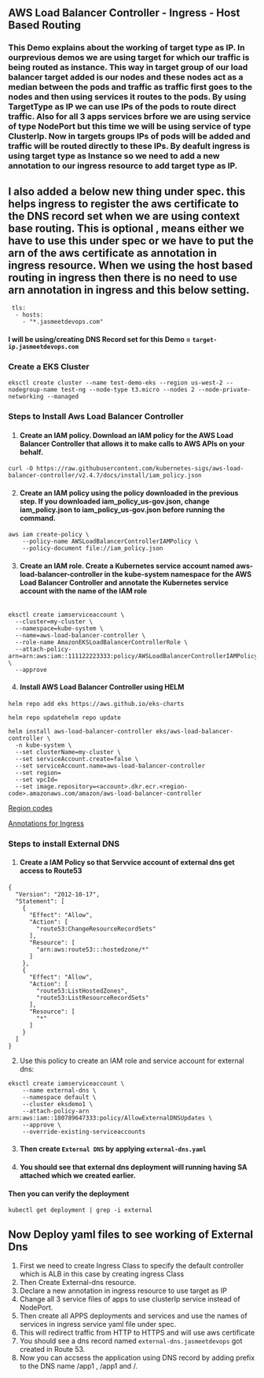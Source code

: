 ##  AWS Load  Balancer Controller - Ingress - Host Based Routing

### This Demo explains about the working of target type as IP. In ourprevious demos we are using target for which our traffic is being routed as instance. This way in target group of our load balancer target added is our nodes and these nodes act as a median between the pods and traffic as traffic first goes to the  nodes and then using services it routes to the pods. By using TargetType as IP we can use IPs of the pods to route direct traffic. Also  for all 3 apps services brfore we are using service of type NodePort but this time we will be using service of type ClusterIp. Now in targets groups IPs of pods will be added and  traffic will be routed directly to these IPs. By deafult ingress is using target type as Instance so we need to add a new annotation to our ingress resource to add target type as IP.

## I also added a below new thing under spec. this helps ingress to register the aws certificate to the DNS record set when we are using context base routing. This is optional ,  means either we have to use this under spec or we have to put the arn of the aws certificate as annotation in ingress resource. When we using the host based routing in ingress then there is  no need to use arn annotation in ingress and this below setting.

```
 tls:
  - hosts:
    - "*.jasmeetdevops.com"
```

#### I will be using/creating DNS Record set for this Demo = `target-ip.jasmeetdevops.com`

### Create a EKS Cluster 
 ```
 eksctl create cluster --name test-demo-eks --region us-west-2 --nodegroup-name test-ng --node-type t3.micro --nodes 2 --node-private-networking --managed
```

### Steps to  Install Aws Load Balancer Controller

1. #### Create an IAM policy. Download an IAM policy for the AWS Load Balancer Controller that allows it to make calls to AWS APIs on your behalf.
```
curl -O https://raw.githubusercontent.com/kubernetes-sigs/aws-load-balancer-controller/v2.4.7/docs/install/iam_policy.json
```

2. #### Create an IAM policy using the policy downloaded in the previous step. If you downloaded iam_policy_us-gov.json, change iam_policy.json to iam_policy_us-gov.json before running the command.

```
aws iam create-policy \
    --policy-name AWSLoadBalancerControllerIAMPolicy \
    --policy-document file://iam_policy.json
```

3. #### Create an IAM role. Create a Kubernetes service account named aws-load-balancer-controller in the kube-system namespace for the AWS Load Balancer Controller and annotate the Kubernetes service account with the name of the IAM role

```

eksctl create iamserviceaccount \
  --cluster=my-cluster \
  --namespace=kube-system \
  --name=aws-load-balancer-controller \
  --role-name AmazonEKSLoadBalancerControllerRole \
  --attach-policy-arn=arn:aws:iam::111122223333:policy/AWSLoadBalancerControllerIAMPolicy \
  --approve

```

4. #### Install AWS Load Balancer Controller using HELM

`helm repo add eks https://aws.github.io/eks-charts`

`helm repo updatehelm repo update`

```
helm install aws-load-balancer-controller eks/aws-load-balancer-controller \
  -n kube-system \
  --set clusterName=my-cluster \
  --set serviceAccount.create=false \
  --set serviceAccount.name=aws-load-balancer-controller 
  --set region=
  --set vpcId=
  --set image.repository=<account>.dkr.ecr.<region-code>.amazonaws.com/amazon/aws-load-balancer-controller

```

  [Region codes](https://docs.aws.amazon.com/eks/latest/userguide/add-ons-images.html)

[Annotations for Ingress](https://kubernetes-sigs.github.io/aws-load-balancer-controller/v2.5/guide/ingress/annotations/)

### Steps to install External DNS

1. #### Create a IAM Policy so that Servvice account of external dns get access to Route53
  
```
{
  "Version": "2012-10-17",
  "Statement": [
    {
      "Effect": "Allow",
      "Action": [
        "route53:ChangeResourceRecordSets"
      ],
      "Resource": [
        "arn:aws:route53:::hostedzone/*"
      ]
    },
    {
      "Effect": "Allow",
      "Action": [
        "route53:ListHostedZones",
        "route53:ListResourceRecordSets"
      ],
      "Resource": [
        "*"
      ]
    }
  ]
}
```

2. Use this policy to create an IAM role and service account for external dns:

```
eksctl create iamserviceaccount \
    --name external-dns \
    --namespace default \
    --cluster eksdemo1 \
    --attach-policy-arn arn:aws:iam::180789647333:policy/AllowExternalDNSUpdates \
    --approve \
    --override-existing-serviceaccounts
```

3. #### Then create `External DNS` by applying `external-dns.yaml`

4. #### You should see that external  dns deployment will running having SA attached which we created earlier.




 #### Then you can verify the deployment 

  `kubectl get deployment | grep -i external`


## Now Deploy yaml files to see working of External Dns

1. First we need to create Ingress Class to specify the default controller which is ALB in this case by creating ingress Class
2. Then Create External-dns resource.
3. Declare a new annotation in ingress resource to  use target as IP
4. Change all 3 service files of apps to use clusterIp service instead of NodePort.
5. Then create all APPS deployments and services and use the names of services in ingress service yaml file under spec.
6. This will redirect traffic from HTTP to HTTPS and will use aws certificate 
7. You should see a dns record named `external-dns.jasmeetdevops` got created in Route 53.
8. Now you can accsess the application using DNS record by adding prefix to the DNS name  /app1 , /app1 and /.




